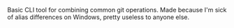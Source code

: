 Basic CLI tool for combining common git operations.  Made because I'm sick of alias differences on Windows, pretty useless to anyone else.